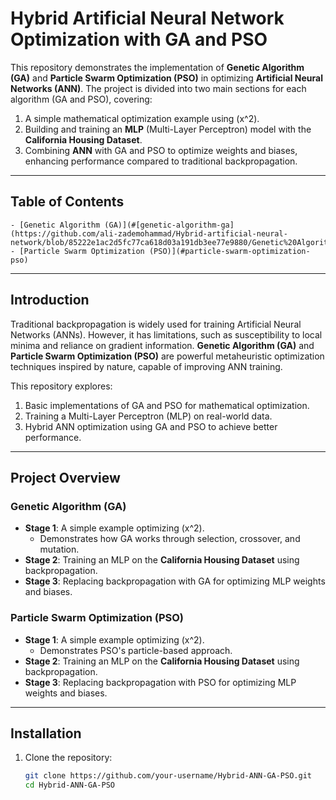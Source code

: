# Hybrid Artificial Neural Network Optimization with GA and PSO

This repository demonstrates the implementation of **Genetic Algorithm (GA)** and **Particle Swarm Optimization (PSO)** in optimizing **Artificial Neural Networks (ANN)**. The project is divided into two main sections for each algorithm (GA and PSO), covering:

1. A simple mathematical optimization example using \(x^2\).
2. Building and training an **MLP** (Multi-Layer Perceptron) model with the **California Housing Dataset**.
3. Combining **ANN** with GA and PSO to optimize weights and biases, enhancing performance compared to traditional backpropagation.

---

## Table of Contents

    - [Genetic Algorithm (GA)](#[genetic-algorithm-ga](https://github.com/ali-zademohammad/Hybrid-artificial-neural-network/blob/85222e1ac2d5fc77ca618d03a191db3ee77e9880/Genetic%20Algorithm%20(GA).ipynb))
    - [Particle Swarm Optimization (PSO)](#particle-swarm-optimization-pso)

---

## Introduction

Traditional backpropagation is widely used for training Artificial Neural Networks (ANNs). However, it has limitations, such as susceptibility to local minima and reliance on gradient information. **Genetic Algorithm (GA)** and **Particle Swarm Optimization (PSO)** are powerful metaheuristic optimization techniques inspired by nature, capable of improving ANN training.

This repository explores:
1. Basic implementations of GA and PSO for mathematical optimization.
2. Training a Multi-Layer Perceptron (MLP) on real-world data.
3. Hybrid ANN optimization using GA and PSO to achieve better performance.

---

## Project Overview

### Genetic Algorithm (GA)

- **Stage 1**: A simple example optimizing \(x^2\).
    - Demonstrates how GA works through selection, crossover, and mutation.
- **Stage 2**: Training an MLP on the **California Housing Dataset** using backpropagation.
- **Stage 3**: Replacing backpropagation with GA for optimizing MLP weights and biases.

### Particle Swarm Optimization (PSO)

- **Stage 1**: A simple example optimizing \(x^2\).
    - Demonstrates PSO's particle-based approach.
- **Stage 2**: Training an MLP on the **California Housing Dataset** using backpropagation.
- **Stage 3**: Replacing backpropagation with PSO for optimizing MLP weights and biases.

---

## Installation

1. Clone the repository:
   ```bash
   git clone https://github.com/your-username/Hybrid-ANN-GA-PSO.git
   cd Hybrid-ANN-GA-PSO
